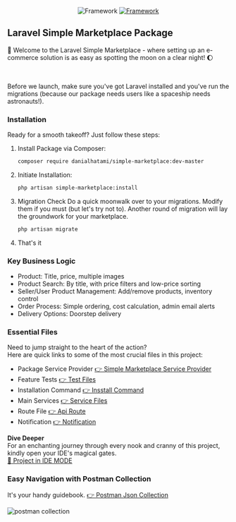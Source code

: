 <p align="center">
<img src="https://img.shields.io/badge/Laravel-Package-red" alt="Framework">
<a href="https://github.com/danialhatami/simple-marketplace/actions/workflows/php.yml"> <img src="https://github.com/danialhatami/simple-marketplace/actions/workflows/php.yml/badge.svg?branch=master" alt="Framework"></a>
</p>

## Laravel Simple Marketplace Package

🚀 Welcome to the Laravel Simple Marketplace - where setting up an e-commerce solution is as easy as spotting the moon on a clear night! 🌔  
<br><br>

Before we launch, make sure you've got Laravel installed and you've run the migrations (because our package needs users like a spaceship needs astronauts!).

### Installation
Ready for a smooth takeoff? Just follow these steps:

1. Install Package via Composer:
    ```bash
    composer require danialhatami/simple-marketplace:dev-master
    ```
2. Initiate Installation:
    ```bash
    php artisan simple-marketplace:install
    ```
3. Migration Check
    Do a quick moonwalk over to your migrations. Modify them if you must (but let's try not to). Another round of migration will lay the groundwork for your marketplace.
    ```bash
    php artisan migrate
    ```
4. That's it

### Key Business Logic
- Product: Title, price, multiple images
- Product Search: By title, with price filters and low-price sorting
- Seller/User Product Management: Add/remove products, inventory control
- Order Process: Simple ordering, cost calculation, admin email alerts
- Delivery Options: Doorstep delivery

### Essential Files
Need to jump straight to the heart of the action?  
Here are quick links to some of the most crucial files in this project:
- Package Service Provider  [👉 Simple Marketplace Service Provider](https://github.com/danialhatami/simple-marketplace/blob/master/src/Providers/SimpleMarketplaceServiceProvider.php)
- Feature Tests  [👉 Test Files](https://github.com/danialhatami/simple-marketplace/tree/master/src/Tests/Feature)
- Installation Command [👉 Insstall Command](https://github.com/danialhatami/simple-marketplace/blob/master/src/Console/Commands/InstallCommand.php)
- Main Services [👉 Service Files](https://github.com/danialhatami/simple-marketplace/tree/master/src/Services)
- Route File [👉 Api Route](https://github.com/danialhatami/simple-marketplace/blob/master/src/Routes/api.php)
- Notification [👉 Notification](https://github.com/danialhatami/simple-marketplace/blob/master/src/Notifications/OrderPlacedNotification.php)

<b>Dive Deeper</b>  
For an enchanting journey through every nook and cranny of this project, kindly open your IDE's magical gates.  
[👀 Project in IDE MODE](http://github.dev/danialhatami/simple-marketplace)

### Easy Navigation with Postman Collection
It's your handy guidebook.
[👉 Postman Json Collection](https://github.com/danialhatami/simple-marketplace/blob/master/Simple%20Ecommerce.postman_collection.json)
<br>

<img src="https://i.ibb.co/G07t8Q4/Screenshot-2024-01-21-234957.png" alt="postman collection">

